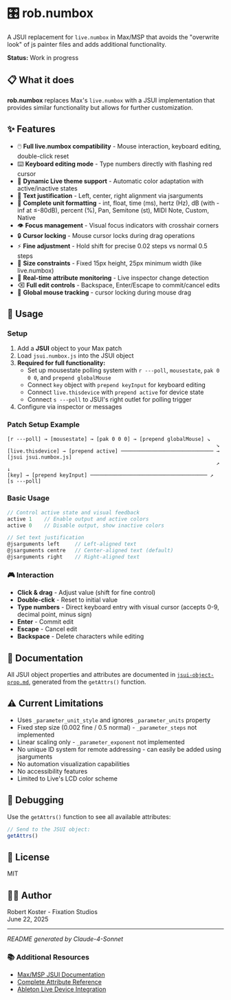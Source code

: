# 🎛️ rob.numbox

A JSUI replacement for `live.numbox` in Max/MSP that avoids the "overwrite look" of js painter files and adds additional functionality.

**Status:** Work in progress

## 📋 What it does

**rob.numbox** replaces Max's `live.numbox` with a JSUI implementation that provides similar functionality but allows for further customization.

## ✨ Features

- 🖱️ **Full live.numbox compatibility** - Mouse interaction, keyboard editing, double-click reset
- ⌨️ **Keyboard editing mode** - Type numbers directly with flashing red cursor
- 🎨 **Dynamic Live theme support** - Automatic color adaptation with active/inactive states  
- 📐 **Text justification** - Left, center, right alignment via jsarguments
- 🔢 **Complete unit formatting** - int, float, time (ms), hertz (Hz), dB (with -inf at ≤-80dB), percent (%), Pan, Semitone (st), MIDI Note, Custom, Native
- 👁️ **Focus management** - Visual focus indicators with crosshair corners
- 🔒 **Cursor locking** - Mouse cursor locks during drag operations
- ⚡ **Fine adjustment** - Hold shift for precise 0.02 steps vs normal 0.5 steps
- 📏 **Size constraints** - Fixed 15px height, 25px minimum width (like live.numbox)
- 🎯 **Real-time attribute monitoring** - Live inspector change detection
- ⌫ **Full edit controls** - Backspace, Enter/Escape to commit/cancel edits
- 🔄 **Global mouse tracking** - cursor locking during mouse drag

## 🚀 Usage

### Setup
1. Add a **JSUI** object to your Max patch
2. Load `jsui.numbox.js` into the JSUI object
3. **Required for full functionality:**
   - Set up mousestate polling system with `r ---poll`, `mousestate`, `pak 0 0 0`, and `prepend globalMouse`
   - Connect `key` object with `prepend keyInput` for keyboard editing
   - Connect `live.thisdevice` with `prepend active` for device state
   - Connect `s ---poll` to JSUI's right outlet for polling trigger
4. Configure via inspector or messages

### Patch Setup Example
```
[r ---poll] → [mousestate] → [pak 0 0 0] → [prepend globalMouse] ↘
                                                                    ↘
[live.thisdevice] → [prepend active] ────────────────────────────── → [jsui jsui.numbox.js]
                                                                    ↗                    ↓
[key] → [prepend keyInput] ────────────────────────────────────── ↗                [s ---poll]
```

### Basic Usage
```javascript
// Control active state and visual feedback
active 1    // Enable output and active colors
active 0    // Disable output, show inactive colors

// Set text justification
@jsarguments left     // Left-aligned text
@jsarguments centre   // Center-aligned text (default)
@jsarguments right    // Right-aligned text
```

### 🎮 Interaction
- **Click & drag** - Adjust value (shift for fine control)
- **Double-click** - Reset to initial value
- **Type numbers** - Direct keyboard entry with visual cursor (accepts 0-9, decimal point, minus sign)
- **Enter** - Commit edit
- **Escape** - Cancel edit
- **Backspace** - Delete characters while editing

## 📖 Documentation

All JSUI object properties and attributes are documented in [`jsui-object-prop.md`](jsui-object-prop.md), generated from the `getAttrs()` function.

## ⚠️ Current Limitations

- Uses `_parameter_unit_style` and ignores `_parameter_units` property
- Fixed step size (0.002 fine / 0.5 normal) - `_parameter_steps` not implemented
- Linear scaling only - `_parameter_exponent` not implemented
- No unique ID system for remote addressing - can easily be added using jsarguments
- No automation visualization capabilities
- No accessibility features
- Limited to Live's LCD color scheme

## 🔧 Debugging

Use the `getAttrs()` function to see all available attributes:
```javascript
// Send to the JSUI object:
getAttrs()
```

## 📄 License

MIT

## 👨‍💻 Author

Robert Koster - Fixation Studios  
June 22, 2025

---

*README generated by Claude-4-Sonnet*

### 📚 Additional Resources
- [Max/MSP JSUI Documentation](https://docs.cycling74.com/max8/vignettes/jsui)
- [Complete Attribute Reference](jsui-object-prop.md)
- [Ableton Live Device Integration](https://docs.cycling74.com/max8/vignettes/live_integration)
